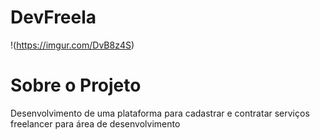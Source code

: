 # DevFreela
!(https://imgur.com/DvB8z4S)
# Sobre o Projeto
Desenvolvimento de uma plataforma para cadastrar e contratar serviços freelancer para área de desenvolvimento
